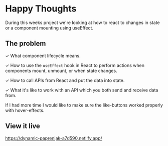 # Happy Thoughts

During this weeks project we're looking at how to react to changes in state or a component mounting using useEffect.

## The problem

✓ What component lifecycle means.

✓ How to use the `useEffect` hook in React to perform actions when components mount, unmount, or when state changes.

✓ How to call APIs from React and put the data into state.

✓ What it's like to work with an API which you both send and receive data from.

If I had more time I would like to make sure the like-buttons worked properly with hover-effects. 

## View it live

https://dynamic-paprenjak-a7d590.netlify.app/
